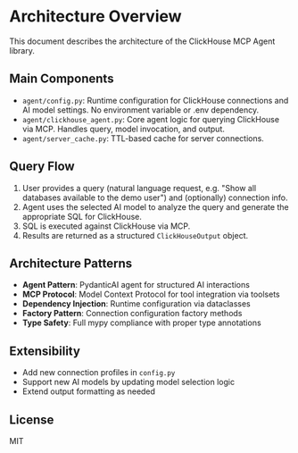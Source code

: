 
# Architecture Overview

This document describes the architecture of the ClickHouse MCP Agent library.

## Main Components

- `agent/config.py`: Runtime configuration for ClickHouse connections and AI model settings. No environment variable or .env dependency.
- `agent/clickhouse_agent.py`: Core agent logic for querying ClickHouse via MCP. Handles query, model invocation, and output.
- `agent/server_cache.py`: TTL-based cache for server connections.

## Query Flow

1. User provides a query (natural language request, e.g. "Show all databases available to the demo user") and (optionally) connection info.
2. Agent uses the selected AI model to analyze the query and generate the appropriate SQL for ClickHouse.
3. SQL is executed against ClickHouse via MCP.
4. Results are returned as a structured `ClickHouseOutput` object.

## Architecture Patterns

- **Agent Pattern**: PydanticAI agent for structured AI interactions
- **MCP Protocol**: Model Context Protocol for tool integration via toolsets
- **Dependency Injection**: Runtime configuration via dataclasses
- **Factory Pattern**: Connection configuration factory methods
- **Type Safety**: Full mypy compliance with proper type annotations

## Extensibility

- Add new connection profiles in `config.py`
- Support new AI models by updating model selection logic
- Extend output formatting as needed

## License

MIT
